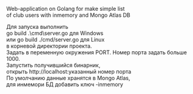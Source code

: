 Web-application on Golang for make simple list  
of club users with inmemory and Mongo Atlas DB 

Для запуска выполнить  
go build .\cmd\server.go для Windows  
или go build ./cmd/server.go для Linux  
в корневой директории проекта.    
Задать в переменную окружения PORT.
Номер порта задать больше 1000.  
Запустить получившийся бинарник,  
открыть http://localhost:указанный номер порта  
По умолчанию данные хранятся в Mongo Atlas,  
для инмемори БД добавить ключ -inmemory
